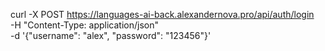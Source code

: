 curl -X POST https://languages-ai-back.alexandernova.pro/api/auth/login \
  -H "Content-Type: application/json" \
  -d '{"username": "alex", "password": "123456"}'
